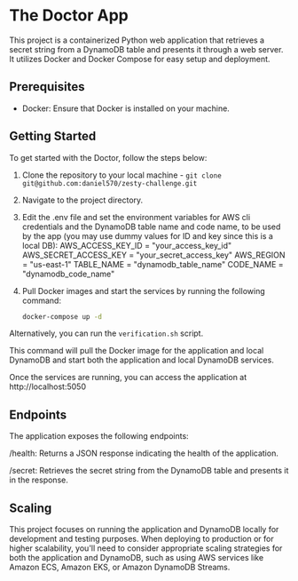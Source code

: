 # The Doctor App

This project is a containerized Python web application that retrieves a secret string from a DynamoDB table and presents it through a web server. It utilizes Docker and Docker Compose for easy setup and deployment.

## Prerequisites

- Docker: Ensure that Docker is installed on your machine.

## Getting Started

To get started with the Doctor, follow the steps below:

1. Clone the repository to your local machine - `git clone git@github.com:daniel570/zesty-challenge.git`

2. Navigate to the project directory.

3. Edit the .env file and set the environment variables for AWS cli credentials and the DynamoDB table name and code name, to be used by the app (you may use dummy values for ID and key since this is a local DB):
   AWS_ACCESS_KEY_ID = "your_access_key_id"
   AWS_SECRET_ACCESS_KEY = "your_secret_access_key"
   AWS_REGION = "us-east-1"
   TABLE_NAME = "dynamodb_table_name"
   CODE_NAME = "dynamodb_code_name"

4. Pull Docker images and start the services by running the following command:

   ```bash
   docker-compose up -d

Alternatively, you can run the `verification.sh` script.

This command will pull the Docker image for the application and local DynamoDB and start both the application and local DynamoDB services.

Once the services are running, you can access the application at http://localhost:5050

## Endpoints

The application exposes the following endpoints:

/health: Returns a JSON response indicating the health of the application.

/secret: Retrieves the secret string from the DynamoDB table and presents it in the response.


## Scaling

This project focuses on running the application and DynamoDB locally for development and testing purposes. When deploying to production or for higher scalability, you'll need to consider appropriate scaling strategies for both the application and DynamoDB, such as using AWS services like Amazon ECS, Amazon EKS, or Amazon DynamoDB Streams.
